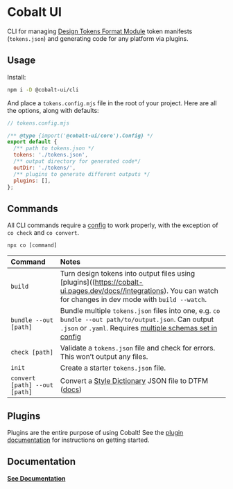 # Cobalt UI

CLI for managing [Design Tokens Format Module](https://designtokens.org) token manifests (`tokens.json`) and generating code for any platform via plugins.

## Usage

Install:

```bash
npm i -D @cobalt-ui/cli
```

And place a `tokens.config.mjs` file in the root of your project. Here are all the options, along with defaults:

```js
// tokens.config.mjs

/** @type {import('@cobalt-ui/core').Config} */
export default {
  /** path to tokens.json */
  tokens: './tokens.json',
  /** output directory for generated code*/
  outDir: './tokens/',
  /** plugins to generate different outputs */
  plugins: [],
};
```

## Commands

All CLI commands require a [config](/docs/reference/config/) to work properly, with the exception of `co check` and `co convert`.

`npx co [command]`

| Command                       | Notes                                                                                                                                                                                                                                           |
| :---------------------------- | :---------------------------------------------------------------------------------------------------------------------------------------------------------------------------------------------------------------------------------------------- |
| `build`                       | Turn design tokens into output files using [plugins]((https://cobalt-ui.pages.dev/docs//integrations). You can watch for changes in dev mode with `build --watch`.                                                                              |
| `bundle --out [path]`         | Bundle multiple `tokens.json` files into one, e.g. `co bundle --out path/to/output.json`. Can output `.json` or `.yaml`. Requires [multiple schemas set in config](https://cobalt-ui.pages.dev/docs/reference/config/#loading-multiple-schemas) |
| `check [path]`                | Validate a `tokens.json` file and check for errors. This won’t output any files.                                                                                                                                                                |
| `init`                        | Create a starter `tokens.json` file.                                                                                                                                                                                                            |
| `convert [path] --out [path]` | Convert a [Style Dictionary](https://amzn.github.io/style-dictionary) JSON file to DTFM ([docs](https://cobalt-ui.pages.dev/docs/integrations/style-dictionary))                                                                                |

## Plugins

Plugins are the entire purpose of using Cobalt! See the [plugin documentation](https://cobalt-ui.pages.dev/docs/integrations/) for instructions on getting started.

## Documentation

**[See Documentation](https://cobalt-ui.pages.dev)**
